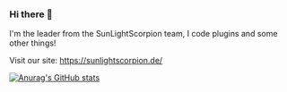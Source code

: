 ### Hi there 👋

I'm the leader from the SunLightScorpion team, I code plugins and some other things!

Visit our site: https://sunlightscorpion.de/


[![Anurag's GitHub stats](https://github-readme-stats.vercel.app/api?DroggelDev=anuraghazra)](https://github.com/anuraghazra/github-readme-stats)
